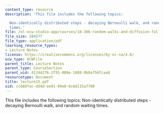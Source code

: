```yaml
---
content_type: resource
description: 'This file includes the following topics:

  Non-identically distributed steps - decaying Bernoulli walk, and random waiting
  times.'
file: /ol-ocw-studio-app/courses/18-366-random-walks-and-diffusion-fall-2006/cc680facdd4dee9189e86c6d115a7700_lecture15.pdf
file_size: 284577
file_type: application/pdf
learning_resource_types:
- Lecture Notes
license: https://creativecommons.org/licenses/by-nc-sa/4.0/
ocw_type: OCWFile
parent_title: Lecture Notes
parent_type: CourseSection
parent_uid: 41244276-2f55-080e-1888-0b9af56fcaa8
resourcetype: Document
title: lecture15.pdf
uid: cc680fac-dd4d-ee91-89e8-6c6d115a7700
---
```

This file includes the following topics:
Non-identically distributed steps - decaying Bernoulli walk, and random waiting times.